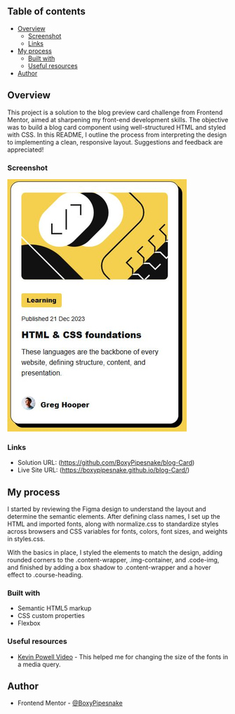 ## Table of contents

- [Overview](#overview)
  - [Screenshot](#screenshot)
  - [Links](#links)
- [My process](#my-process)
  - [Built with](#built-with)
  - [Useful resources](#useful-resources)
- [Author](#author)

## Overview
This project is a solution to the blog preview card challenge from Frontend Mentor, aimed at sharpening my front-end development skills. The objective was to build a blog card component using well-structured HTML and styled with CSS. In this README, I outline the process from interpreting the design to implementing a clean, responsive layout. Suggestions and feedback are appreciated!

### Screenshot

![](./assets/images/finalcard.JPG)

### Links

- Solution URL: (https://github.com/BoxyPipesnake/blog-Card)
- Live Site URL: (https://boxypipesnake.github.io/blog-Card/)

## My process

I started by reviewing the Figma design to understand the layout and determine the semantic elements. After defining class names, I set up the HTML and imported fonts, along with normalize.css to standardize styles across browsers and CSS variables for fonts, colors, font sizes, and weights in styles.css.

With the basics in place, I styled the elements to match the design, adding rounded corners to the .content-wrapper, .img-container, and .code-img, and finished by adding a box shadow to .content-wrapper and a hover effect to .course-heading.


### Built with

- Semantic HTML5 markup
- CSS custom properties
- Flexbox

### Useful resources

- [Kevin Powell Video](https://www.youtube.com/watch?v=wARbgs5Fmuw) - This helped me for changing the size of the fonts in a media query. 

## Author

- Frontend Mentor - [@BoxyPipesnake](https://www.frontendmentor.io/profile/BoxyPipesnake)